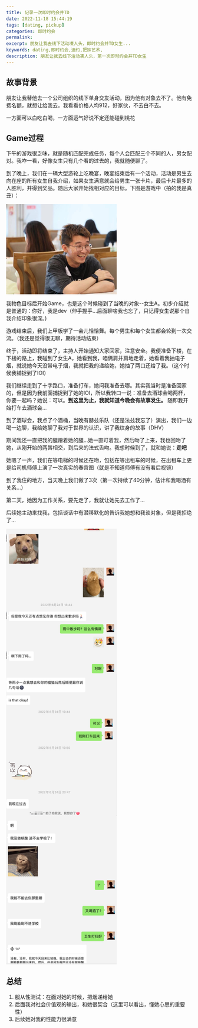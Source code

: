 ```yaml
---
title: 记录一次即时约会并TD
date: 2022-11-18 15:44:19
tags: [dating, pickup]
categories: 即时约会
permalink:
excerpt: 朋友让我去线下活动凑人头，即时约会并TD女生...
keywords: dating,即时约会,速约,把妹艺术,
description: 朋友让我去线下活动凑人头，第一次即时约会并TD女生
---
```


## 故事背景

朋友让我替他去一个公司组织的线下单身交友活动，因为他有对象去不了。他有免费名额，就想让给我去。我看看价格人均912，好家伙，不去白不去。

一方面可以白吃白喝，一方面运气好说不定还能碰到桃花

## Game过程

下午的游戏很乏味，就是随机匹配完成任务，每个人会匹配三个不同的人，男女配对。我咋一看，好像女生只有几个看的过去的，我就随便聊了。

到了晚上，我们在一辆大型游轮上吃晚宴，晚宴结束后有一个活动，活动是男生去向在座的所有女生自我介绍，如果女生满意就会给男生一张卡片，最后卡片最多的人胜利，并得到奖品。随后大家开始找相对应的目标。下图是游戏中（拍的我是真丑）：

<img src="./img/gallery/2022/20220624-4.jpg" width="300" alt="c小姐" align=center />

我物色目标后开始Game，也是这个时候碰到了当晚的对象--女生A。初步介绍就是普通的：你好，我是dev（伸手握手...后面聊啥我也忘了，只记得女生说那个自我介绍印象很深。)

游戏结束后，我们上甲板学了一会儿恰恰舞。每个男生和每个女生都会轮到一次交流。（我还是觉得很无聊，期待活动结束）

终于，活动即将结束了，主持人开始通知大家回家，注意安全。我便准备下楼，在下楼的路上，我碰到了女生A，她看到我，咱俩肩并肩地走着，她看着我抽电子烟，就说她今天没带电子烟，我就把我的递给她，她抽了两口还给了我。（这个时候我铺捉到了IOI）

我们继续走到了十字路口，准备打车，她问我准备去哪。其实我当时是准备回家的，但是因为我前面捕捉到了她的IOI，所以我转口一说：准备去酒球会喝两杯，你要一起吗？她说：可以。**到这里为止，我就知道今晚会有故事发生。** 随即我开始打车去酒球会...

到了酒球会，我点了个酒桶，当晚有赫兹乐队（还是法兹我忘了）演出，我们一边喝一边聊，我给她聊了我对于世界的认识，讲了我纹身的故事（DHV）

期间我还一直把我的腿蹭着她的腿...她一直盯着我，然后吻了上来，我也回吻了她，从刚开始的两唇相交，到后来的法式舌吻。我想时候到了，就和她说：**走吧**

她嗯了一声，我们在等电梯的时候还在吻，包括在等出租车的时候，在出租车上更是给司机师傅上演了一次真实的春宫图（就是不知道师傅有没有看后视镜）

到了我住的地方，当天晚上我们做了3次（第一次持续了40分钟，估计和我喝酒有关系...）

第二天，她因为工作关系，要先走了，我就让她先去工作了...

后续她主动来找我，包括谈话中有潜移默化的告诉我她想和我谈对象，但是我拒绝了...

<img src="/img/gallery/2022/20220624-1.png" width="300" alt="c小姐" align=center />
<img src="/img/gallery/2022/20220624-2.jpg" width="300" alt="c小姐" align=center />
<img src="/img/gallery/2022/20220624-3.jpg" width="300" alt="c小姐" align=center />

## 总结

1. 服从性测试：在面对她的时候，把烟递给她
2. 后面我对社会价值观的输出，和她很契合（这里可以看出，懂她心思的重要性）
3. 后续她对我的性能力很满意